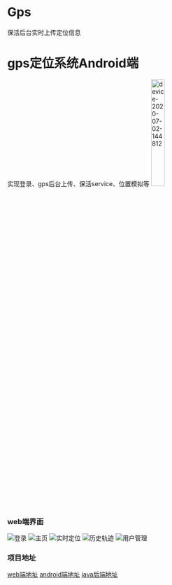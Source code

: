 # Gps
保活后台实时上传定位信息
# gps定位系统Android端
实现登录、gps后台上传、保活service、位置模拟等
<img src="https://cdn.jsdelivr.net/gh/fly7632785/blogs@latest/2020/images/device-2020-07-02-144812.png" alt="device-2020-07-02-144812" style="width:25%;" />

### web端界面
![登录](https://cdn.jsdelivr.net/gh/fly7632785/blogs@latest/2020/images/image-20200702143257766.png)
![主页](https://cdn.jsdelivr.net/gh/fly7632785/blogs@latest/2020/images/image-20200702143344401.png)
![实时定位](https://cdn.jsdelivr.net/gh/fly7632785/blogs@latest/2020/images/image-20200702143431034.png)
![历史轨迹](https://cdn.jsdelivr.net/gh/fly7632785/blogs@latest/2020/images/image-20200702143808473.png)
![用户管理](https://cdn.jsdelivr.net/gh/fly7632785/blogs@latest/2020/images/image-20200702143910659.png)


### 项目地址
[web端地址](https://github.com/fly7632785/myadmin/tree/gps)
[android端地址](https://github.com/fly7632785/Gps/tree/gps_mine)
[java后端地址](https://github.com/fly7632785/GpsServer)
